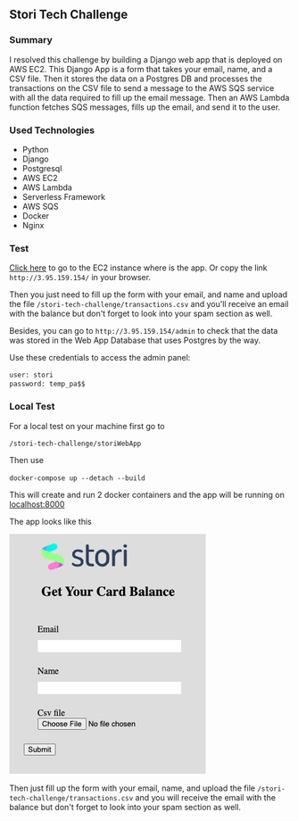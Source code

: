 ## Stori Tech Challenge

### Summary

I resolved this challenge by building a Django web app that is deployed on AWS EC2. This Django App is a form that takes your email, name, and a CSV file. Then it stores the data on a Postgres DB and processes the transactions on the CSV file to send a message to the AWS SQS service with all the data required to fill up the email message. Then an AWS Lambda function fetches SQS messages, fills up the email, and send it to the user.

### Used Technologies

- Python
- Django
- Postgresql
- AWS EC2
- AWS Lambda
- Serverless Framework
- AWS SQS
- Docker
- Nginx


### Test

[Click here](http://3.95.159.154/) to go to the EC2 instance where is the app. Or copy the link `http://3.95.159.154/` in your browser.


Then you just need to fill up the form with your email, and name and upload the file `/stori-tech-challenge/transactions.csv` and you'll receive an email with the balance but don't forget to look into your spam section as well.


Besides, you can go to `http://3.95.159.154/admin` to check that the data was stored in the Web App Database that uses Postgres by the way.


Use these credentials to access the admin panel:

    user: stori
    password: temp_pa$$


### Local Test

For a local test on your machine first go to

    /stori-tech-challenge/storiWebApp

Then use 

`docker-compose up --detach --build` 

This will create and run 2 docker containers and the app will be running on [localhost:8000](localhost:8000)

The app looks like this 

![Screen of web app](/assets/webAppScreen.png)

Then just fill up the form with your email, name, and upload the file `/stori-tech-challenge/transactions.csv` and you will receive the email with the balance but don't forget to look into your spam section as well.
